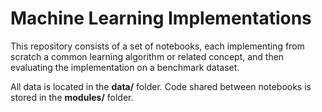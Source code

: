# Machine Learning Implementations

This repository consists of a set of notebooks, each implementing from scratch a common learning algorithm or related concept, and then evaluating the implementation on a benchmark dataset.

All data is located in the **data/** folder. Code shared between notebooks is stored in the **modules/** folder.